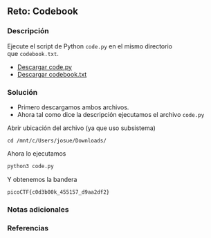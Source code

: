 ## Reto: Codebook
### Descripción

Ejecute el script de Python `code.py` en el mismo directorio que `codebook.txt`.

- [Descargar code.py](https://artifacts.picoctf.net/c/1/code.py)
- [Descargar codebook.txt](https://artifacts.picoctf.net/c/1/codebook.txt)
### Solución
- Primero descargamos ambos archivos.
- Ahora tal como dice la descripción ejecutamos el archivo `code.py`

Abrir ubicación del archivo (ya que uso subsistema)
```
cd /mnt/c/Users/josue/Downloads/
```

Ahora lo ejecutamos
```python
python3 code.py
```

Y obtenemos la bandera
```flag
picoCTF{c0d3b00k_455157_d9aa2df2}
```

### Notas adicionales
### Referencias

